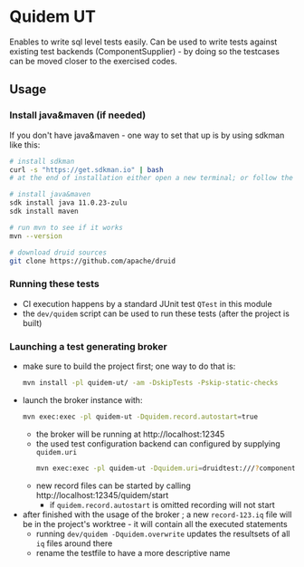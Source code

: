 <!--
  ~ Licensed to the Apache Software Foundation (ASF) under one
  ~ or more contributor license agreements.  See the NOTICE file
  ~ distributed with this work for additional information
  ~ regarding copyright ownership.  The ASF licenses this file
  ~ to you under the Apache License, Version 2.0 (the
  ~ "License"); you may not use this file except in compliance
  ~ with the License.  You may obtain a copy of the License at
  ~
  ~   http://www.apache.org/licenses/LICENSE-2.0
  ~
  ~ Unless required by applicable law or agreed to in writing,
  ~ software distributed under the License is distributed on an
  ~ "AS IS" BASIS, WITHOUT WARRANTIES OR CONDITIONS OF ANY
  ~ KIND, either express or implied.  See the License for the
  ~ specific language governing permissions and limitations
  ~ under the License.
  -->

# Quidem UT

Enables to write sql level tests easily.
Can be used to write tests against existing test backends (ComponentSupplier) - by doing so the testcases can be moved closer to the exercised codes.

## Usage

### Install java&maven (if needed)

If you don't have java&maven - one way to set that up is by using sdkman like this:
```bash
# install sdkman
curl -s "https://get.sdkman.io" | bash
# at the end of installation either open a new terminal; or follow the instructions at the end

# install java&maven
sdk install java 11.0.23-zulu
sdk install maven

# run mvn to see if it works
mvn --version

# download druid sources
git clone https://github.com/apache/druid
```




### Running these tests

* CI execution happens by a standard JUnit test `QTest` in this module
* the `dev/quidem` script can be used to run these tests (after the project is built)

### Launching a test generating broker

* make sure to build the project first; one way to do that is:
  ```bash
  mvn install -pl quidem-ut/ -am -DskipTests -Pskip-static-checks
  ```
* launch the broker instance with:
  ```bash
  mvn exec:exec -pl quidem-ut -Dquidem.record.autostart=true
  ```
  * the broker will be running at http://localhost:12345
  * the used test configuration backend can configured by supplying `quidem.uri`
    ```bash
    mvn exec:exec -pl quidem-ut -Dquidem.uri=druidtest:///?componentSupplier=ThetaSketchComponentSupplier
    ``` 
  * new record files can be started by calling http://localhost:12345/quidem/start
    * if `quidem.record.autostart` is omitted recording will not start
* after finished with the usage of the broker ; a new `record-123.iq` file will be in the project's worktree - it will contain all the executed statements
  * running `dev/quidem -Dquidem.overwrite` updates the resultsets of all `iq` files around there
  * rename the testfile to have a more descriptive name

